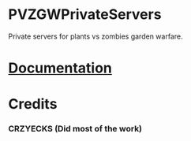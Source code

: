 # PVZGWPrivateServers

Private servers for plants vs zombies garden warfare.

# [Documentation ](https://github.com/Twig6943/PVZGWPrivateServers/tree/main/docs)

# Credits

### CRZYECKS (Did most of the work)

###

###
